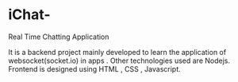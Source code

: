 # iChat-
Real Time Chatting Application

It is a backend project mainly developed to learn the application of websocket(socket.io) in apps . Other technologies used are Nodejs. Frontend is designed using HTML , CSS , Javascript.

